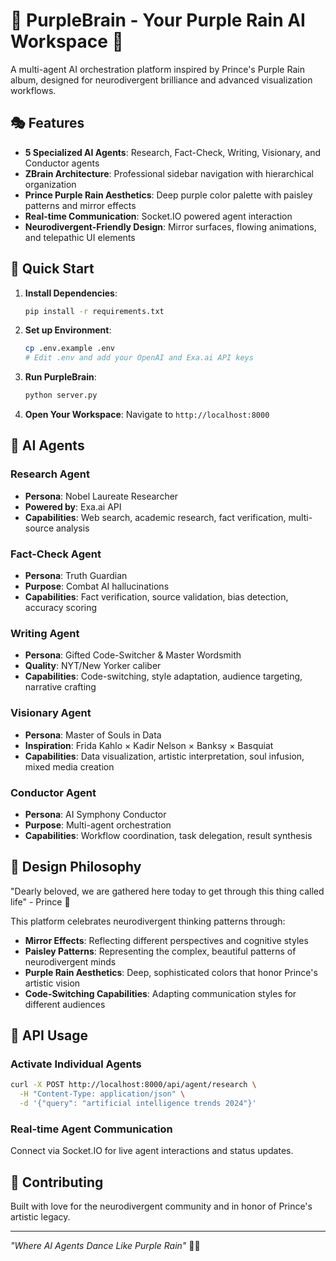 # 🎵 PurpleBrain - Your Purple Rain AI Workspace 💜

A multi-agent AI orchestration platform inspired by Prince's Purple Rain album, designed for neurodivergent brilliance and advanced visualization workflows.

## 🎭 Features

- **5 Specialized AI Agents**: Research, Fact-Check, Writing, Visionary, and Conductor agents
- **ZBrain Architecture**: Professional sidebar navigation with hierarchical organization  
- **Prince Purple Rain Aesthetics**: Deep purple color palette with paisley patterns and mirror effects
- **Real-time Communication**: Socket.IO powered agent interaction
- **Neurodivergent-Friendly Design**: Mirror surfaces, flowing animations, and telepathic UI elements

## 🚀 Quick Start

1. **Install Dependencies**:

   ```bash
   pip install -r requirements.txt
   ```

2. **Set up Environment**:

   ```bash
   cp .env.example .env
   # Edit .env and add your OpenAI and Exa.ai API keys
   ```

3. **Run PurpleBrain**:

   ```bash
   python server.py
   ```

4. **Open Your Workspace**:
   Navigate to `http://localhost:8000`

## 🤖 AI Agents

### Research Agent

- **Persona**: Nobel Laureate Researcher
- **Powered by**: Exa.ai API
- **Capabilities**: Web search, academic research, fact verification, multi-source analysis

### Fact-Check Agent  

- **Persona**: Truth Guardian
- **Purpose**: Combat AI hallucinations
- **Capabilities**: Fact verification, source validation, bias detection, accuracy scoring

### Writing Agent

- **Persona**: Gifted Code-Switcher & Master Wordsmith
- **Quality**: NYT/New Yorker caliber
- **Capabilities**: Code-switching, style adaptation, audience targeting, narrative crafting

### Visionary Agent

- **Persona**: Master of Souls in Data
- **Inspiration**: Frida Kahlo × Kadir Nelson × Banksy × Basquiat
- **Capabilities**: Data visualization, artistic interpretation, soul infusion, mixed media creation

### Conductor Agent

- **Persona**: AI Symphony Conductor  
- **Purpose**: Multi-agent orchestration
- **Capabilities**: Workflow coordination, task delegation, result synthesis

## 🎨 Design Philosophy

"Dearly beloved, we are gathered here today to get through this thing called life" - Prince 💜

This platform celebrates neurodivergent thinking patterns through:

- **Mirror Effects**: Reflecting different perspectives and cognitive styles
- **Paisley Patterns**: Representing the complex, beautiful patterns of neurodivergent minds
- **Purple Rain Aesthetics**: Deep, sophisticated colors that honor Prince's artistic vision
- **Code-Switching Capabilities**: Adapting communication styles for different audiences

## 🔧 API Usage

### Activate Individual Agents

```bash
curl -X POST http://localhost:8000/api/agent/research \
  -H "Content-Type: application/json" \
  -d '{"query": "artificial intelligence trends 2024"}'
```

### Real-time Agent Communication

Connect via Socket.IO for live agent interactions and status updates.

## 🌟 Contributing

Built with love for the neurodivergent community and in honor of Prince's artistic legacy.

---

*"Where AI Agents Dance Like Purple Rain"* 🎵✨
